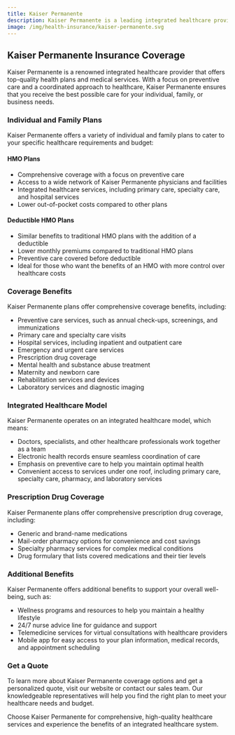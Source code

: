 ```yaml
---
title: Kaiser Permanente
description: Kaiser Permanente is a leading integrated healthcare provider that offers comprehensive health plans for individuals, families, and businesses. Learn more about Kaiser Permanente and how to get health insurance coverage.
image: /img/health-insurance/kaiser-permanente.svg
---
```


## Kaiser Permanente Insurance Coverage

Kaiser Permanente is a renowned integrated healthcare provider that offers top-quality health plans and medical services. With a focus on preventive care and a coordinated approach to healthcare, Kaiser Permanente ensures that you receive the best possible care for your individual, family, or business needs.

### Individual and Family Plans

Kaiser Permanente offers a variety of individual and family plans to cater to your specific healthcare requirements and budget:

#### HMO Plans

- Comprehensive coverage with a focus on preventive care
- Access to a wide network of Kaiser Permanente physicians and facilities
- Integrated healthcare services, including primary care, specialty care, and hospital services
- Lower out-of-pocket costs compared to other plans

#### Deductible HMO Plans

- Similar benefits to traditional HMO plans with the addition of a deductible
- Lower monthly premiums compared to traditional HMO plans
- Preventive care covered before deductible
- Ideal for those who want the benefits of an HMO with more control over healthcare costs

### Coverage Benefits

Kaiser Permanente plans offer comprehensive coverage benefits, including:

- Preventive care services, such as annual check-ups, screenings, and immunizations
- Primary care and specialty care visits
- Hospital services, including inpatient and outpatient care
- Emergency and urgent care services
- Prescription drug coverage
- Mental health and substance abuse treatment
- Maternity and newborn care
- Rehabilitation services and devices
- Laboratory services and diagnostic imaging

### Integrated Healthcare Model

Kaiser Permanente operates on an integrated healthcare model, which means:

- Doctors, specialists, and other healthcare professionals work together as a team
- Electronic health records ensure seamless coordination of care
- Emphasis on preventive care to help you maintain optimal health
- Convenient access to services under one roof, including primary care, specialty care, pharmacy, and laboratory services

### Prescription Drug Coverage

Kaiser Permanente plans offer comprehensive prescription drug coverage, including:

- Generic and brand-name medications
- Mail-order pharmacy options for convenience and cost savings
- Specialty pharmacy services for complex medical conditions
- Drug formulary that lists covered medications and their tier levels

### Additional Benefits

Kaiser Permanente offers additional benefits to support your overall well-being, such as:

- Wellness programs and resources to help you maintain a healthy lifestyle
- 24/7 nurse advice line for guidance and support
- Telemedicine services for virtual consultations with healthcare providers
- Mobile app for easy access to your plan information, medical records, and appointment scheduling

### Get a Quote

To learn more about Kaiser Permanente coverage options and get a personalized quote, visit our website or contact our sales team. Our knowledgeable representatives will help you find the right plan to meet your healthcare needs and budget.

Choose Kaiser Permanente for comprehensive, high-quality healthcare services and experience the benefits of an integrated healthcare system.